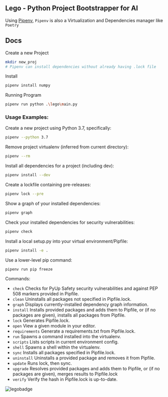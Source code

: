 ## Lego - Python Project Bootstrapper for AI

Using [Pipenv](https://pipenv.pypa.io/), `Pipenv` is also a Virtualization and Dependencies manager like `Poetry`

## Docs

Create a new Project

```bash
mkdir new_proj
# Pipenv can install dependencies without already having .lock file
```

Install 

```bash
pipenv install numpy
```

Running Program

```bash
pipenv run python .\lego\main.py
```

### Usage Examples:

Create a new project using Python 3.7, specifically:

```bash
pipenv --python 3.7
```

Remove project virtualenv (inferred from current directory):

```bash
pipenv --rm
```

Install all dependencies for a project (including dev):

```bash
pipenv install --dev
```

Create a lockfile containing pre-releases:

```bash
pipenv lock --pre
```

Show a graph of your installed dependencies:

```bash
pipenv graph
```

Check your installed dependencies for security vulnerabilities:

```bash
pipenv check
```

Install a local setup.py into your virtual environment/Pipfile:

```bash
pipenv install -e .
```

Use a lower-level pip command:

```bash 
pipenv run pip freeze
```


Commands:

  - `check`         Checks for PyUp Safety security vulnerabilities and against
                PEP 508 markers provided in Pipfile.
  - `clean`        Uninstalls all packages not specified in Pipfile.lock.
  - `graph`         Displays currently-installed dependency graph information.
  - `install`       Installs provided packages and adds them to Pipfile, or (if no
                packages are given), installs all packages from Pipfile.
  - `lock`          Generates Pipfile.lock.
  - `open`          View a given module in your editor.
  - `requirements`  Generate a requirements.txt from Pipfile.lock.
  - `run`           Spawns a command installed into the virtualenv.
  - `scripts`       Lists scripts in current environment config.
  - `shell`         Spawns a shell within the virtualenv.
  - `sync`          Installs all packages specified in Pipfile.lock.
  - `uninstall`     Uninstalls a provided package and removes it from Pipfile.
  - `update`       Runs lock, then sync.
  - `upgrade`       Resolves provided packages and adds them to Pipfile, or (if no
                packages are given), merges results to Pipfile.lock
  - `verify`        Verify the hash in Pipfile.lock is up-to-date.


![legobadge](https://github.com/meltred/lego/assets/82411321/ba2e2850-6cf8-468e-817b-62692045c98e)
